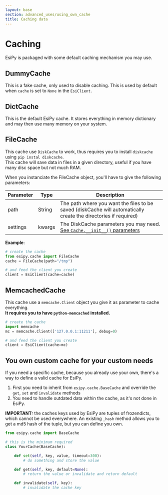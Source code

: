 ```yaml
---
layout: base
section: advanced_uses/using_own_cache
title: Caching data
---
```

# Caching

EsiPy is packaged with some default caching mechanism you may use.

## DummyCache
This is a fake cache, only used to disable caching. This is used by default when `cache` is set to `None` in the `EsiClient`.

## DictCache
This is the default EsiPy cache. It stores everything in memory dictionary and may then use many memory on your system.

## FileCache
This cache use `DiskCache` to work, thus requires you to install `diskcache` using `pip instal diskcache`. <br>
This cache will save data in files in a given directory, useful if you have many disc space but not much RAM.

When you instanciate the FileCache object, you'll have to give the following parameters:

Parameter | Type | Description
--- | --- | ---
path | String | The path where you want the files to be saved (diskCache will automatically create the directories if required)
settings | kwargs | The DiskCache parameters you may need. [See `Cache.__init__()` parameters](http://www.grantjenks.com/docs/diskcache/api.html#cache)

__Example__:
```python
# create the cache
from esipy.cache import FileCache
cache = FileCache(path="/tmp")

# and feed the client you create
client = EsiClient(cache=cache)
```

## MemcachedCache
This cache use a `memcache.Client` object you give it as parameter to cache everything. <br>
__It requires you to have `python-memcached` installed.__

```python
# create the cache
import memcache
mc = memcache.Client(['127.0.0.1:11211'], debug=0)

# and feed the client you create
client = EsiClient(cache=mc)
``` 

## You own custom cache for your custom needs
If you need a specific cache, because you already use your own, there's a way to define a valid cache for EsiPy.

1. First you need to inherit from `esipy.cache.BaseCache` and override the `get`, `set` and `invalidate` methods
2. You need to handle outdated data within the cache, as it's not done in EsiPy.

__IMPORTANT:__ the caches keys used by EsiPy are tuples of frozendicts, which cannot be used everywhere. An existing `_hash` method allows you to get a md5 hash of the tuple, but you can define you own.

```python
from esipy.cache import BaseCache

# this is the minimum required
class YourCache(BaseCache):

    def set(self, key, value, timeout=300):
        # do something and store the value

    def get(self, key, default=None):
        # return the value or invalidate and return default

    def invalidate(self, key):
        # invalidate the cache key
```